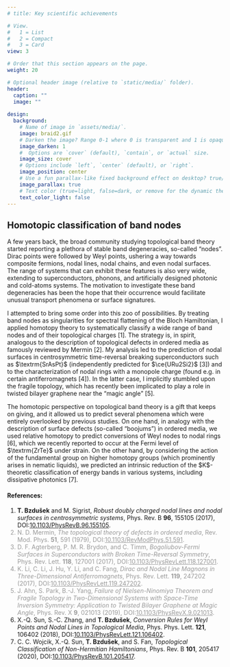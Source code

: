 ```yaml
---
# title: Key scientific achievements

# View.
#   1 = List
#   2 = Compact
#   3 = Card
view: 3

# Order that this section appears on the page.
weight: 20

# Optional header image (relative to `static/media/` folder).
header:
  caption: ""
  image: ""
  
design:
  background:
    # Name of image in `assets/media/`.
    image: braid2.gif
    # Darken the image? Range 0-1 where 0 is transparent and 1 is opaque.
    image_darken: 1
    #  Options are `cover` (default), `contain`, or `actual` size.
    image_size: cover
    # Options include `left`, `center` (default), or `right`.
    image_position: center
    # Use a fun parallax-like fixed background effect on desktop? true/false
    image_parallax: true
    # Text color (true=light, false=dark, or remove for the dynamic theme color).
    text_color_light: false
---
```

<section>
  <h2>Homotopic classification of band nodes</h2>
  <p>A few years back, the broad community studying topological band theory started reporting a plethora of stable band degeneracies, so-called “nodes”. Dirac points were followed by Weyl points, ushering a way towards composite fermions, nodal lines, nodal chains, and even nodal surfaces. The range of systems that can exhibit these features is also very wide, extending to superconductors, phonons, and artificially designed photonic and cold-atoms systems. The motivation to investigate these band degeneracies has been the hope that their occurrence would facilitate unusual transport phenomena or surface signatures.</p>
  <p>I attempted to bring some order into this zoo of possibilities. By treating band nodes as singularities for spectral flattening of the Bloch Hamiltonian, I applied homotopy theory to systematically classify a wide range of band nodes and of their topological charges [1]. The strategy is, in spirit, analogous to the description of topological defects in ordered media as famously reviewed by Mermin [2]. My analysis led to the prediction of nodal surfaces in centrosymmetric time-reversal breaking superconductors such as $\textrm{SrAsPt}$ (independently predicted for $\ce{URu2Si2}$ [3]) and to the characterization of nodal rings with a monopole charge (found e.g. in certain antiferromagnets [4]). In the latter case, I implicitly stumbled upon the fragile topology, which has recently been implicated to play a role in twisted bilayer graphene near the “magic angle” [5].</p>
  <p>The homotopic perspective on topological band theory is a gift that keeps on giving, and it allowed us to predict several phenomena which were entirely overlooked by previous studies. On one hand, in analogy with the description of surface defects (so-called “boojums”) in ordered media, we used relative homotopy to predict conversions of Weyl nodes to nodal rings [6], which we recently reported to occur at the Fermi level of $\textrm{ZrTe}$ under strain. On the other hand, by considering the action of the fundamental group on higher homotopy groups (which prominently arises in nematic liquids), we predicted an intrinsic reduction of the $K$-theoretic classification of energy bands in various systems, including dissipative photonics [7].</p>
</p>
  <h4>References:</h4>
  <ol>
    <li> <b>T. Bzdušek</b> and M. Sigrist, <i>Robust doubly charged nodal lines and nodal surfaces in centrosymmetric systems</i>, Phys. Rev. B <b>96</b>, 155105 (2017), DOI:<a href="https://doi.org/10.1103/PhysRevB.96.155105" target="_blank">10.1103/PhysRevB.96.155105</a>.</li>
    <font color="#999999"><li> N. D. Mermin, <i>The topological theory of defects in ordered media</i>, Rev. Mod. Phys. <b>51</b>, 591 (1979), DOI:<a href="https://doi.org/10.1103/RevModPhys.51.591" target="_blank" style="color:inherit">10.1103/RevModPhys.51.591</a>. </li></font>
    <font color="#999999"><li> D. F. Agterberg, P. M. R. Brydon, and C. Timm, <i>Bogoliubov-Fermi Surfaces in Superconductors with Broken Time-Reversal Symmetry</i>, Phys. Rev. Lett. <b>118</b>, 127001 (2017), DOI:<a href="https://doi.org/10.1103/PhysRevLett.118.127001" target="_blank" style="color:inherit">10.1103/PhysRevLett.118.127001</a>.</li></font>
  <font color="#999999"><li> K. Li, C. Li, J. Hu, Y. Li, and C. Fang, <i>Dirac and Nodal Line Magnons in Three-Dimensional Antiferromagnets</i>, Phys. Rev. Lett. <b>119</b>, 247202  (2017), DOI:<a href="https://doi.org/10.1103/PhysRevLett.119.247202" target="_blank" style="color:inherit">10.1103/PhysRevLett.119.247202</a>.</li></font>
  <font color="#999999"><li> J. Ahn, S. Park, B.-J. Yang, <i>Failure of Nielsen-Ninomiya Theorem and Fragile Topology in Two-Dimensional Systems with Space-Time Inversion Symmetry: Application to Twisted Bilayer Graphene at Magic Angle</i>, Phys. Rev. X <b>9</b>, 021013 (2019), DOI:<a href="https://doi.org/10.1103/PhysRevX.9.021013" target="_blank" style="color:inherit">10.1103/PhysRevX.9.021013</a>. </li></font>
    <li> X.-Q. Sun, S.-C. Zhang, and <b>T. Bzdušek</b>, <i>Conversion Rules for Weyl Points and Nodal Lines in Topological Media</i>, Phys. Phys. Lett. <b>121</b>, 106402 (2018), DOI:<a href="https://doi.org/10.1103/PhysRevLett.121.106402" target="_blank">10.1103/PhysRevLett.121.106402</a>. </li>
    <li> C. C. Wojcik, X.-Q. Sun, <b>T. Bzdušek</b>, and S. Fan, <i>Topological Classification of Non-Hermitian Hamiltonians</i>, Phys. Rev. B <b>101</b>, 205417 (2020), DOI:<a href="https://doi.org/10.1103/PhysRevB.101.205417" target="_blank">10.1103/PhysRevB.101.205417</a>. </li>
  </ol>
</section>
<br>
<br>
